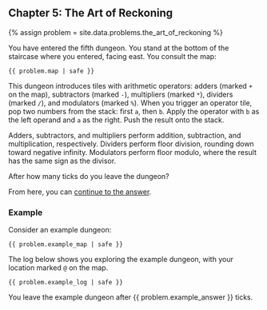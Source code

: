 ## Chapter 5: The Art of Reckoning

{% assign problem = site.data.problems.the_art_of_reckoning %}

You have entered the fifth dungeon. You stand at the bottom of the staircase where you entered, facing east. You consult the map:

<pre><code>{{ problem.map | safe }}</code></pre>

This dungeon introduces tiles with arithmetic operators: adders (marked `+` on the map), subtractors (marked `-`), multipliers (marked `*`), dividers (marked `/`), and modulators (marked `%`). When you trigger an operator tile, pop two numbers from the stack: first `a`, then `b`. Apply the operator with `b` as the left operand and `a` as the right. Push the result onto the stack.

Adders, subtractors, and multipliers perform addition, subtraction, and multiplication, respectively. Dividers perform floor division, rounding down toward negative infinity. Modulators perform floor modulo, where the result has the same sign as the divisor.

After how many ticks do you leave the dungeon?

From here, you can [continue to the answer](../../answers/chapters/05/the-art-of-reckoning.md).


### Example

Consider an example dungeon:

<pre><code>{{ problem.example_map | safe }}</code></pre>

The log below shows you exploring the example dungeon, with your location marked `@` on the map.

<pre><code>{{ problem.example_log | safe }}</code></pre>

You leave the example dungeon after {{ problem.example_answer }} ticks.
